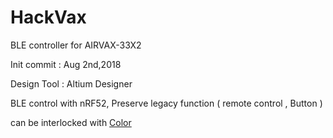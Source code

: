 # HackVax
BLE controller for AIRVAX-33X2


Init commit : Aug 2nd,2018


Design Tool : Altium Designer

BLE control with nRF52, Preserve legacy function ( remote control , Button )

can be interlocked with [Color](https://github.com/raymonlabs/Color)
